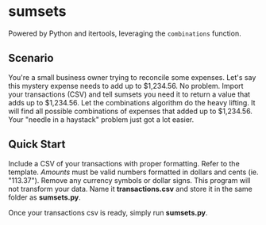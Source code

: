 # sumsets
Powered by Python and itertools, leveraging the `combinations` function.

## Scenario
You're a small business owner trying to reconcile some expenses. Let's say this mystery expense needs to add up to $1,234.56. No problem. Import your transactions (CSV) and tell sumsets you need it to return a value that adds up to $1,234.56. Let the combinations algorithm do the heavy lifting. It will find all possible combinations of expenses that added up to $1,234.56. Your "needle in a haystack" problem just got a lot easier.

## Quick Start
Include a CSV of your transactions with proper formatting. Refer to the template. *Amounts* must be valid numbers formatted in dollars and cents (ie. "113.37"). Remove any currency symbols or dollar signs. This program will not transform your data. Name it **transactions.csv** and store it in the same folder as **sumsets.py**.

Once your transactions csv is ready, simply run **sumsets.py**.
